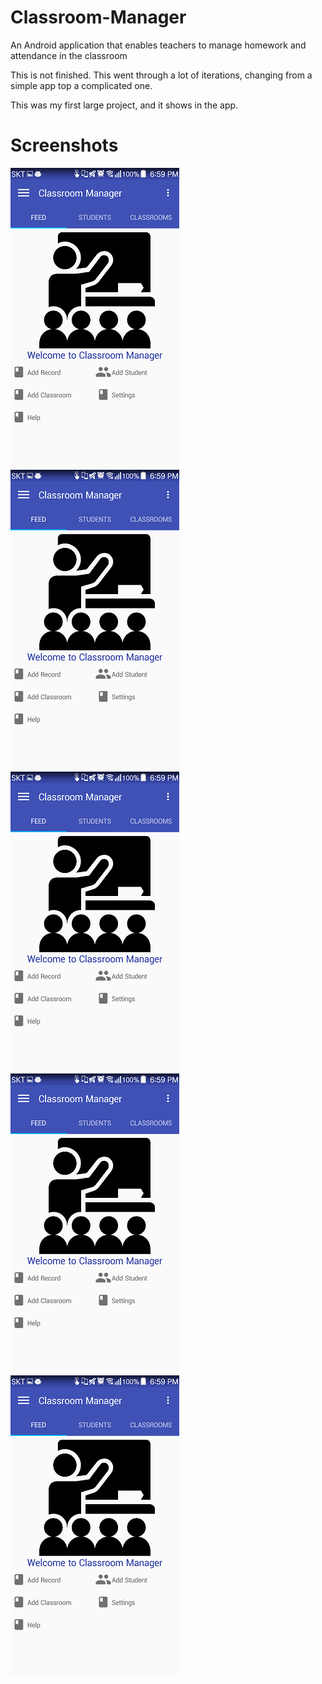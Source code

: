 # Classroom-Manager
An Android application that enables teachers to manage homework and attendance in the classroom

This is not finished. This went through a lot of iterations, changing from a simple app top a complicated one. 

This was my first large project, and it shows in  the app.

# Screenshots
![alt text](https://github.com/dyrwi/Classroom-Manager/blob/master/screenshots/feed.png "Feed")
![alt text](https://github.com/dyrwi/Classroom-Manager/blob/master/screenshots/feed.png "Feed")
![alt text](https://github.com/dyrwi/Classroom-Manager/blob/master/screenshots/feed.png "Feed")
![alt text](https://github.com/dyrwi/Classroom-Manager/blob/master/screenshots/feed.png "Feed")![alt text](https://github.com/dyrwi/Classroom-Manager/blob/master/screenshots/feed.png "Feed")
